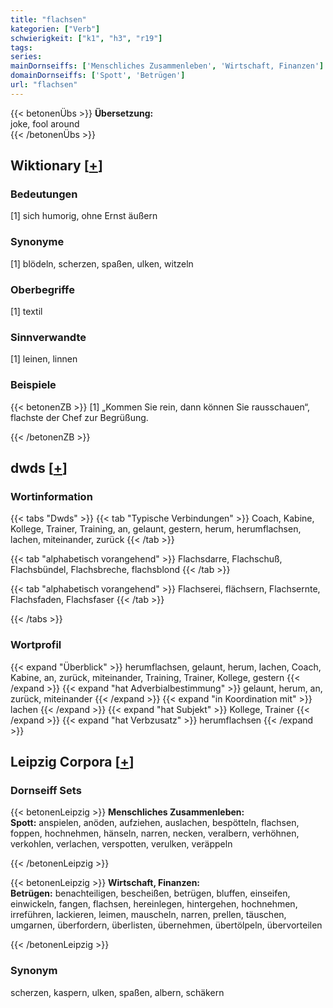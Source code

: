 ```yaml
---
title: "flachsen"
kategorien: ["Verb"]
schwierigkeit: ["k1", "h3", "r19"]
tags:
series:
mainDornseiffs: ['Menschliches Zusammenleben', 'Wirtschaft, Finanzen']
domainDornseiffs: ['Spott', 'Betrügen']
url: "flachsen"
---
```


{{< betonenÜbs >}}
**Übersetzung:**  
joke, fool around  
{{< /betonenÜbs >}}

## Wiktionary [[+](https://de.wiktionary.org/wiki/flachsen)]

### Bedeutungen
[1] sich humorig, ohne Ernst äußern  

### Synonyme
[1] blödeln, scherzen, spaßen, ulken, witzeln  

### Oberbegriffe
[1] textil  

### Sinnverwandte
[1] leinen, linnen  

### Beispiele
{{< betonenZB >}}
[1] „Kommen Sie rein, dann können Sie rausschauen“, flachste der Chef zur Begrüßung.  

{{< /betonenZB >}}


## dwds [[+](https://www.dwds.de/wb/flachsen)]

### Wortinformation
{{< tabs "Dwds" >}}
{{< tab "Typische Verbindungen" >}}
Coach, Kabine, Kollege, Trainer, Training, an, gelaunt, gestern, herum, herumflachsen, lachen, miteinander, zurück
{{< /tab >}}

{{< tab "alphabetisch vorangehend" >}}
Flachsdarre, Flachschuß, Flachsbündel, Flachsbreche, flachsblond
{{< /tab >}}

{{< tab "alphabetisch vorangehend" >}}
Flachserei, flächsern, Flachsernte, Flachsfaden, Flachsfaser
{{< /tab >}}

{{< /tabs >}}

### Wortprofil
{{< expand "Überblick" >}} herumflachsen, gelaunt, herum, lachen, Coach, Kabine, an, zurück, miteinander, Training, Trainer, Kollege, gestern {{< /expand >}}
{{< expand "hat Adverbialbestimmung" >}} gelaunt, herum, an, zurück, miteinander {{< /expand >}}
{{< expand "in Koordination mit" >}} lachen {{< /expand >}}
{{< expand "hat Subjekt" >}} Kollege, Trainer {{< /expand >}}
{{< expand "hat Verbzusatz" >}} herumflachsen {{< /expand >}}

## Leipzig Corpora [[+](https://corpora.uni-leipzig.de/en/res?word=flachsen&corpusId=deu_newscrawl-public_2018)]

### Dornseiff Sets
{{< betonenLeipzig >}}
**Menschliches Zusammenleben:**  
**Spott:** anspielen, anöden, aufziehen, auslachen, bespötteln, flachsen, foppen, hochnehmen, hänseln, narren, necken, veralbern, verhöhnen, verkohlen, verlachen, verspotten, verulken, veräppeln  

{{< /betonenLeipzig >}}


{{< betonenLeipzig >}}
**Wirtschaft, Finanzen:**  
**Betrügen:** benachteiligen, bescheißen, betrügen, bluffen, einseifen, einwickeln, fangen, flachsen, hereinlegen, hintergehen, hochnehmen, irreführen, lackieren, leimen, mauscheln, narren, prellen, täuschen, umgarnen, überfordern, überlisten, übernehmen, übertölpeln, übervorteilen  

{{< /betonenLeipzig >}}

### Synonym
scherzen, kaspern, ulken, spaßen, albern, schäkern

